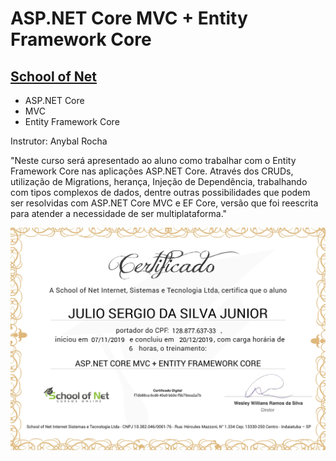 # ASP.NET Core MVC + Entity Framework Core
## [School of Net](https://www.schoolofnet.com)

* ASP.NET Core
* MVC
* Entity Framework Core

Instrutor: Anybal Rocha

"Neste curso será apresentado ao aluno como trabalhar com o Entity Framework Core nas aplicações ASP.NET Core. Através dos CRUDs, utilização de Migrations, herança, Injeção de Dependência, trabalhando com tipos complexos de dados, dentre outras possibilidades que podem ser resolvidas com ASP.NET Core MVC e EF Core, versão que foi reescrita para atender a necessidade de ser multiplataforma."

![Meu Certificado](certificate/certificate.jpg)
